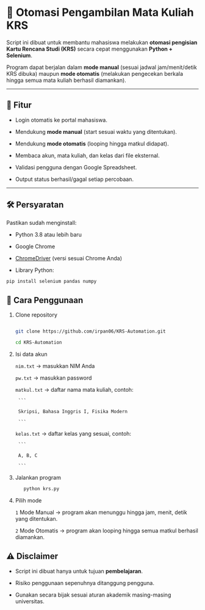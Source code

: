 # 📌 Otomasi Pengambilan Mata Kuliah KRS



Script ini dibuat untuk membantu mahasiswa melakukan **otomasi pengisian Kartu Rencana Studi (KRS)** secara cepat menggunakan **Python + Selenium**.

Program dapat berjalan dalam **mode manual** (sesuai jadwal jam/menit/detik KRS dibuka) maupun **mode otomatis** (melakukan pengecekan berkala hingga semua mata kuliah berhasil diamankan).



---



## 🚀 Fitur

- Login otomatis ke portal mahasiswa.

- Mendukung **mode manual** (start sesuai waktu yang ditentukan).

- Mendukung **mode otomatis** (looping hingga matkul didapat).

- Membaca akun, mata kuliah, dan kelas dari file eksternal.

- Validasi pengguna dengan Google Spreadsheet.

- Output status berhasil/gagal setiap percobaan.



---



## 🛠️ Persyaratan

Pastikan sudah menginstall:

- Python 3.8 atau lebih baru

- Google Chrome

- [ChromeDriver](https://chromedriver.chromium.org/downloads) (versi sesuai Chrome Anda)

- Library Python:

```bash
pip install selenium pandas numpy
```


## 📑 Cara Penggunaan



1. Clone repository

    ```bash

    git clone https://github.com/irpan06/KRS-Automation.git

    cd KRS-Automation
    ```


2. Isi data akun

    `nim.txt` → masukkan NIM Anda  

    `pw.txt` → masukkan password  

    `matkul.txt` → daftar nama mata kuliah, contoh:  

        ```

        Skripsi, Bahasa Inggris I, Fisika Modern

        ```

    `kelas.txt` → daftar kelas yang sesuai, contoh:  

        ```

        A, B, C

        ```



3. Jalankan program

    ```bash
       python krs.py
    ```



4. Pilih mode

     `1` Mode Manual → program akan menunggu hingga jam, menit, detik yang ditentukan.  

    `2` Mode Otomatis → program akan looping hingga semua matkul berhasil diamankan.





## ⚠️ Disclaimer



- Script ini dibuat hanya untuk tujuan **pembelajaran**.  

- Risiko penggunaan sepenuhnya ditanggung pengguna.  

- Gunakan secara bijak sesuai aturan akademik masing-masing universitas.  

























